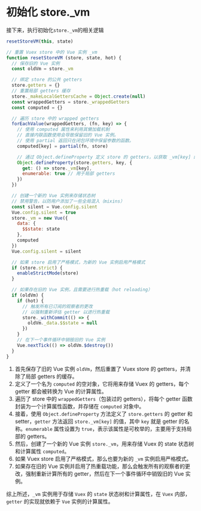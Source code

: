 # 初始化 store._vm

接下来，执行初始化`store._vm`的相关逻辑

```js
resetStoreVM(this, state)

// 重置 Vuex store 中的 Vue 实例 _vm
function resetStoreVM (store, state, hot) {
  // 保存旧的 Vue 实例
  const oldVm = store._vm

  // 绑定 store 的公共 getters
  store.getters = {}
  // 重置局部 getters 缓存
  store._makeLocalGettersCache = Object.create(null)
  const wrappedGetters = store._wrappedGetters
  const computed = {}

  // 遍历 store 中的 wrapped getters
  forEachValue(wrappedGetters, (fn, key) => {
    // 使用 computed 属性来利用其懒加载机制
    // 直接内联函数使用会导致保留旧的 Vue 实例。
    // 使用 partial 返回只在闭包环境中保留参数的函数。
    computed[key] = partial(fn, store)

    // 通过 Object.defineProperty 定义 store 的 getters，以获取 _vm[key] 的值
    Object.defineProperty(store.getters, key, {
      get: () => store._vm[key],
      enumerable: true // 用于局部 getters
    })
  })

  // 创建一个新的 Vue 实例来存储状态树
  // 禁用警告，以防用户添加了一些全局混入（mixins）
  const silent = Vue.config.silent
  Vue.config.silent = true
  store._vm = new Vue({
    data: {
      $$state: state
    },
    computed
  })
  Vue.config.silent = silent

  // 如果 store 启用了严格模式，为新的 Vue 实例启用严格模式
  if (store.strict) {
    enableStrictMode(store)
  }

  // 如果存在旧的 Vue 实例，且需要进行热重载（hot reloading）
  if (oldVm) {
    if (hot) {
      // 触发所有已订阅的观察者的更改
      // 以强制重新评估 getter 以进行热重载
      store._withCommit(() => {
        oldVm._data.$$state = null
      })
    }
    // 在下一个事件循环中销毁旧的 Vue 实例
    Vue.nextTick(() => oldVm.$destroy())
  }
}
```

1. 首先保存了旧的 Vue 实例 `oldVm`，然后重置了 Vuex store 的 getters，并清除了局部 getters 的缓存。
2. 定义了一个名为 `computed` 的空对象，它将用来存储 Vuex 的 getters，每个 getter 都会被转换为 Vue 的计算属性。
3. 遍历了 store 中的 `wrappedGetters`（包装过的 getters），将每个 getter 函数封装为一个计算属性函数，并存储在 `computed` 对象中。
4. 接着，使用 `Object.defineProperty` 方法定义了 `store.getters` 的 getter 和 setter，`getter` 方法返回 `store._vm[key]` 的值，其中 `key` 就是 getter 的名称。`enumerable` 属性设置为 `true`，表示该属性是可枚举的，主要用于支持局部的 getters。
5. 然后，创建了一个新的 Vue 实例 `store._vm`，用来存储 Vuex 的 state 状态树和计算属性 `computed`。
6. 如果 Vuex store 启用了严格模式，那么也要为新的 `_vm` 实例启用严格模式。
7. 如果存在旧的 Vue 实例并启用了热重载功能，那么会触发所有的观察者的更改，强制重新计算所有的 getter，然后在下一个事件循环中销毁旧的 Vue 实例。

综上所述，`_vm` 实例用于存储 `Vuex` 的 `state` 状态树和计算属性，在 `Vuex` 内部，`getter` 的实现就依赖于 `Vue` 实例的计算属性。
